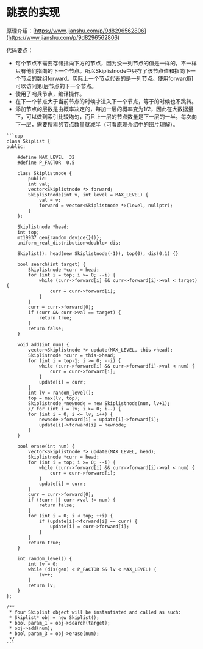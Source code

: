 # 跳表的实现

原理介绍：[https://www.jianshu.com/p/9d8296562806](https://www.jianshu.com/p/9d8296562806)

代码要点：

* 每个节点不需要存储指向下方的节点，因为没一列节点的值是一样的，不一样只有他们指向的下一个节点。所以Skiplistnode中只存了该节点值和指向下一个节点的数组forward。实际上一个节点代表的是一列节点。使用forward\[i]可以访问第i层节点的下一个节点。
* 使用了哨兵节点，编译操作。
* 在下一个节点大于当前节点的时候才进入下一个节点，等于的时候也不跳转。
* 添加节点的层数是由概率决定的，每加一层的概率变为1/2，因此在大数据量下，可以做到索引比较均匀，而且上一层的节点数量是下一层的一半。每次向下一层，需要搜索的节点数量就减半（可看原理介绍中的图片理解）。

````
```cpp
class Skiplist {
public:

    #define MAX_LEVEL  32
    #define P_FACTOR  0.5

    class Skiplistnode {
        public:
        int val;
        vector<Skiplistnode *> forward;
        Skiplistnode(int v, int level = MAX_LEVEL) {
            val = v;
            forward = vector<Skiplistnode *>(level, nullptr);
        }
    };

    Skiplistnode *head;
    int top;
    mt19937 gen{random_device{}()};
    uniform_real_distribution<double> dis;

    Skiplist(): head(new Skiplistnode(-1)), top(0), dis(0,1) {}
    
    bool search(int target) {
        Skiplistnode *curr = head;
        for (int i = top; i >= 0; --i) {
            while (curr->forward[i] && curr->forward[i]->val < target) {
                curr = curr->forward[i];
            }
        }
        curr = curr->forward[0];
        if (curr && curr->val == target) {
            return true;
        }
        return false;
    }
    
    void add(int num) {
        vector<Skiplistnode *> update(MAX_LEVEL, this->head);
        Skiplistnode *curr = this->head;
        for (int i = top-1; i >= 0; --i) {
            while (curr->forward[i] && curr->forward[i]->val < num) {
                curr = curr->forward[i];
            }
            update[i] = curr;
        }
        int lv = random_level();
        top = max(lv, top);
        Skiplistnode *newnode = new Skiplistnode(num, lv+1);
        // for (int i = lv; i >= 0; i--) {
        for (int i = 0; i <= lv; i++) {
            newnode->forward[i] = update[i]->forward[i];
            update[i]->forward[i] = newnode;
        }
    }

    bool erase(int num) {
        vector<Skiplistnode *> update(MAX_LEVEL, head);
        Skiplistnode *curr = head;
        for (int i = top; i >= 0; --i) {
            while (curr->forward[i] && curr->forward[i]->val < num) {
                curr = curr->forward[i];
            }
            update[i] = curr;
        }
        curr = curr->forward[0];
        if (!curr || curr->val != num) {
            return false;
        }
        for (int i = 0; i < top; ++i) {
            if (update[i]->forward[i] == curr) {
                update[i] = curr->forward[i];
            }
        }
        return true;
    }

    int random_level() {
        int lv = 0;
        while (dis(gen) < P_FACTOR && lv < MAX_LEVEL) {
            lv++;
        }
        return lv;
    }
};

/**
 * Your Skiplist object will be instantiated and called as such:
 * Skiplist* obj = new Skiplist();
 * bool param_1 = obj->search(target);
 * obj->add(num);
 * bool param_3 = obj->erase(num);
 */
```
````
